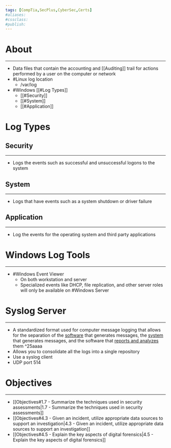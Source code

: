 ```yaml
---
tags: [CompTia,SecPlus,CyberSec,Certs]
#aliases:
#cssclass:
#publish:
---
```


# About
---
- Data files that contain the accounting and [[Auditing]] trail for actions performed by a user on the computer or network
- #Linux log location
	- /var/log
- #Windows  [[#Log Types]]
	- [[#Security]]
	- [[#System]]
	- [[#Application]]

# Log Types

## Security
---
- Logs the events such as successful and unsuccessful logons to the system

## System
---
- Logs that have events such as a system shutdown or driver failure

## Application
---
- Log the events for the operating system and third party applications

# Windows Log Tools
---
- #Windows Event Viewer
	- On both workstation and server
	- Specialized events like DHCP, file replication, and other server roles will only be available on #Windows Server

# Syslog Server
---
- A standardized format used for computer message logging that allows for the separation of the <u>software</u> that generates messages, the <u>system</u> that generates messages, and the software that <u>reports and analyzes</u> them ^25aaaa
- Allows you to consolidate all the logs into a single repository
- Use a syslog client
- UDP port 514

# Objectives
---
- [[Objectives#1.7 - Summarize the techniques used in security assessments|1.7 - Summarize the techniques used in security assessments]]
- [[Objectives#4.3 - Given an incident, utilize appropriate data sources to support an investigation|4.3 - Given an incident, utilize appropriate data sources to support an investigation]]
- [[Objectives#4.5 - Explain the key aspects of digital forensics|4.5 - Explain the key aspects of digital forensics]]